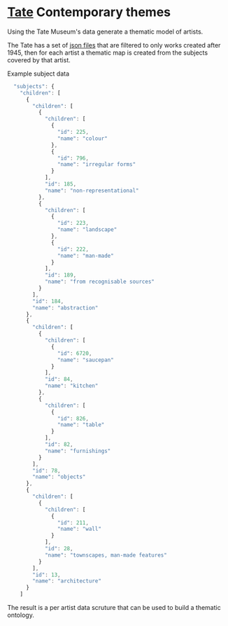 # [Tate](http://www.tate.org.uk/visit/tate-modern) Contemporary themes
Using the Tate Museum's data generate a thematic model of artists.

The Tate has a set of [json files](https://github.com/tategallery/collection/tree/master/artworks) that 
are filtered to only works created after 1945, then for each artist a thematic map is created from the 
subjects covered by that artist. 

Example subject data
```javascript
  "subjects": {
    "children": [
      {
        "children": [
          {
            "children": [
              {
                "id": 225, 
                "name": "colour"
              }, 
              {
                "id": 796, 
                "name": "irregular forms"
              }
            ], 
            "id": 185, 
            "name": "non-representational"
          }, 
          {
            "children": [
              {
                "id": 223, 
                "name": "landscape"
              }, 
              {
                "id": 222, 
                "name": "man-made"
              }
            ], 
            "id": 189, 
            "name": "from recognisable sources"
          }
        ], 
        "id": 184, 
        "name": "abstraction"
      }, 
      {
        "children": [
          {
            "children": [
              {
                "id": 6720, 
                "name": "saucepan"
              }
            ], 
            "id": 84, 
            "name": "kitchen"
          }, 
          {
            "children": [
              {
                "id": 826, 
                "name": "table"
              }
            ], 
            "id": 82, 
            "name": "furnishings"
          }
        ], 
        "id": 78, 
        "name": "objects"
      }, 
      {
        "children": [
          {
            "children": [
              {
                "id": 211, 
                "name": "wall"
              }
            ], 
            "id": 28, 
            "name": "townscapes, man-made features"
          }
        ], 
        "id": 13, 
        "name": "architecture"
      }
    ]
```

The result is a per artist data scruture that can be used to build a thematic ontology.
